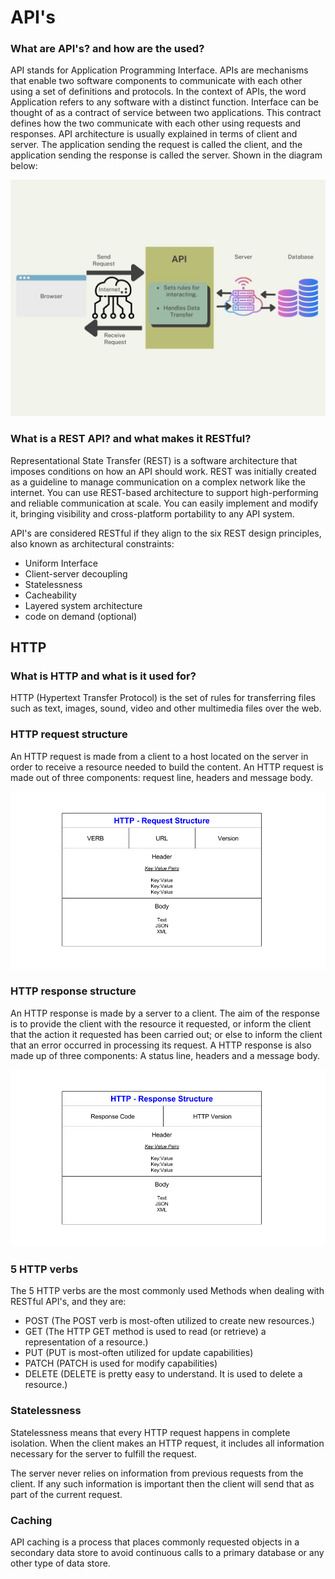 # API's

### What are API's? and how are the used?

API stands for Application Programming Interface. APIs are mechanisms that enable two software components to communicate 
with each other using a set of definitions and protocols. In the context of APIs, the word Application refers to any 
software with a distinct function. Interface can be thought of as a contract of service between two applications. 
This contract defines how the two communicate with each other using requests and responses. API architecture is usually 
explained in terms of client and server. The application sending the request is called the client, and the application 
sending the response is called the server. Shown in the diagram below:


![](API_diagram.jpg)

### What is a REST API? and what makes it RESTful?

Representational State Transfer (REST) is a software architecture that imposes conditions on how an API should work. 
REST was initially created as a guideline to manage communication on a complex network like the internet. You can use 
REST-based architecture to support high-performing and reliable communication at scale. You can easily implement and 
modify it, bringing visibility and cross-platform portability to any API system.

API's are considered RESTful if they align to the six REST design principles,
also known as architectural constraints:
- Uniform Interface
- Client-server decoupling
- Statelessness
- Cacheability
- Layered system architecture 
- code on demand (optional)

## HTTP

### What is HTTP and what is it used for?

HTTP (Hypertext Transfer Protocol) is the set of rules for transferring files
such as text, images, sound, video and other multimedia files
over the web.

### HTTP request structure

An HTTP request is made from a client to a host located on the server in order to receive a resource needed to build 
the content. An HTTP request is made out of three components: request line, headers and message body.

![](HTTP_request.png)

### HTTP response structure

An HTTP response is made by a server to a client. The aim of the response is to provide the client with the resource it
requested, or inform the client that the action it requested has been carried out; or else to inform the client that an 
error occurred in processing its request. A HTTP response is also made up of three components: A status line, headers 
and a message body.

![](HTTP_response.png)



### 5 HTTP verbs

The 5 HTTP verbs are the most commonly used Methods when dealing with RESTful API's,
and they are:
- POST (The POST verb is most-often utilized to create new resources.)
- GET (The HTTP GET method is used to read (or retrieve) a representation of a resource.)
- PUT (PUT is most-often utilized for update capabilities)
- PATCH (PATCH is used for modify capabilities)
- DELETE (DELETE is pretty easy to understand. It is used to delete a resource.)


### Statelessness 
Statelessness means that every HTTP request happens in complete isolation. When the client makes an HTTP request, it 
includes all information necessary for the server to fulfill the request.

The server never relies on information from previous requests from the client. If any such information is important then
the client will send that as part of the current request.

### Caching
API caching is a process that places commonly requested objects in a secondary data store to avoid continuous calls 
to a primary database or any other type of data store.
